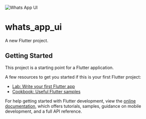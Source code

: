 ![Whats App UI](https://user-images.githubusercontent.com/124343246/226140547-c70a0c2b-0896-4f65-b0ac-b6efc5fd4469.png)
# whats_app_ui

A new Flutter project.

## Getting Started

This project is a starting point for a Flutter application.

A few resources to get you started if this is your first Flutter project:

- [Lab: Write your first Flutter app](https://docs.flutter.dev/get-started/codelab)
- [Cookbook: Useful Flutter samples](https://docs.flutter.dev/cookbook)

For help getting started with Flutter development, view the
[online documentation](https://docs.flutter.dev/), which offers tutorials,
samples, guidance on mobile development, and a full API reference.
